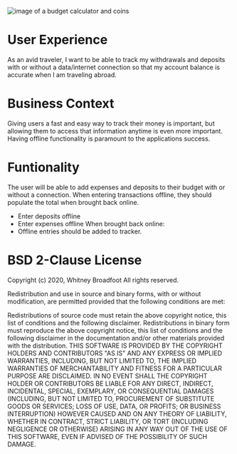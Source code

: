 ![image of a budget calculator and coins](https://user-images.githubusercontent.com/55456375/79290401-3d29f280-7e89-11ea-84f5-17d7bc8c170d.png)

# User Experience
As an avid traveler, I want to be able to track my withdrawals and deposits with or without a data/internet connection so that my account balance is accurate when I am traveling abroad.

# Business Context
Giving users a fast and easy way to track their money is important, but allowing them to access that information anytime is even more important. Having offline functionality is paramount to the applications success.

# Funtionality 
The user will be able to add expenses and deposits to their budget with or without a connection. When entering transactions offline, they should populate the total when brought back online.
* Enter deposits offline
* Enter expenses offline
When brought back online:
* Offline entries should be added to tracker.

# BSD 2-Clause License
Copyright (c) 2020, Whitney Broadfoot All rights reserved.

Redistribution and use in source and binary forms, with or without modification, are permitted provided that the following conditions are met:

Redistributions of source code must retain the above copyright notice, this list of conditions and the following disclaimer.
Redistributions in binary form must reproduce the above copyright notice, this list of conditions and the following disclaimer in the documentation and/or other materials provided with the distribution.
THIS SOFTWARE IS PROVIDED BY THE COPYRIGHT HOLDERS AND CONTRIBUTORS "AS IS" AND ANY EXPRESS OR IMPLIED WARRANTIES, INCLUDING, BUT NOT LIMITED TO, THE IMPLIED WARRANTIES OF MERCHANTABILITY AND FITNESS FOR A PARTICULAR PURPOSE ARE DISCLAIMED. IN NO EVENT SHALL THE COPYRIGHT HOLDER OR CONTRIBUTORS BE LIABLE FOR ANY DIRECT, INDIRECT, INCIDENTAL, SPECIAL, EXEMPLARY, OR CONSEQUENTIAL DAMAGES (INCLUDING, BUT NOT LIMITED TO, PROCUREMENT OF SUBSTITUTE GOODS OR SERVICES; LOSS OF USE, DATA, OR PROFITS; OR BUSINESS INTERRUPTION) HOWEVER CAUSED AND ON ANY THEORY OF LIABILITY, WHETHER IN CONTRACT, STRICT LIABILITY, OR TORT (INCLUDING NEGLIGENCE OR OTHERWISE) ARISING IN ANY WAY OUT OF THE USE OF THIS SOFTWARE, EVEN IF ADVISED OF THE POSSIBILITY OF SUCH DAMAGE.


